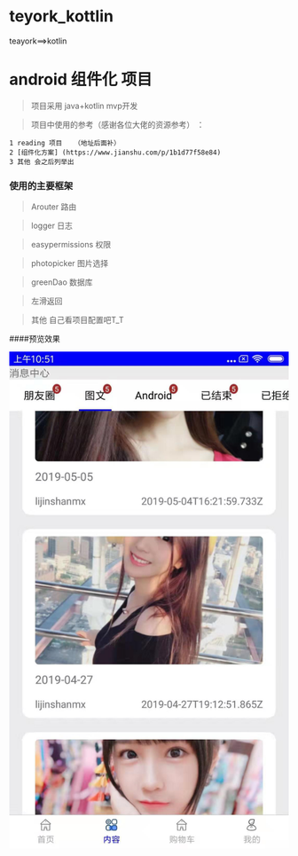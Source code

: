 # teyork_kottlin
teayork==>kotlin
# android 组件化 项目

> 项目采用  java+kotlin   mvp开发 



>项目中使用的参考（感谢各位大佬的资源参考）  ：


 	1 reading 项目   （地址后面补）
    2 [组件化方案] (https://www.jianshu.com/p/1b1d77f58e84)
    3 其他 会之后列举出

### 使用的主要框架  

> Arouter 路由

> logger 日志

> easypermissions 权限

> photopicker 图片选择

> greenDao 数据库  

>  左滑返回 

>  其他 自己看项目配置吧T_T

####预览效果

![test image size](https://github.com/plzyxy/kotlindemo/blob/master/githubimage/WechatIMG12.jpeg)







